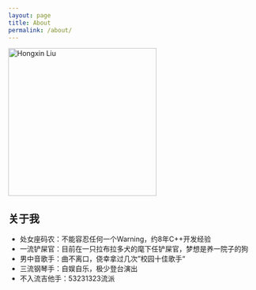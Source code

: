 ```yaml
---
layout: page
title: About
permalink: /about/
---
```


<img class="img-rounded" src="http://q6zbtnu5s.bkt.clouddn.com/profile.jpeg" alt="Hongxin Liu" width="300">

## 关于我
* 处女座码农：不能容忍任何一个Warning，约8年C++开发经验
* 一流铲屎官：目前在一只拉布拉多犬的麾下任铲屎官，梦想是养一院子的狗
* 男中音歌手：曲不离口，侥幸拿过几次”校园十佳歌手“
* 三流钢琴手：自娱自乐，极少登台演出
* 不入流吉他手：53231323流派
